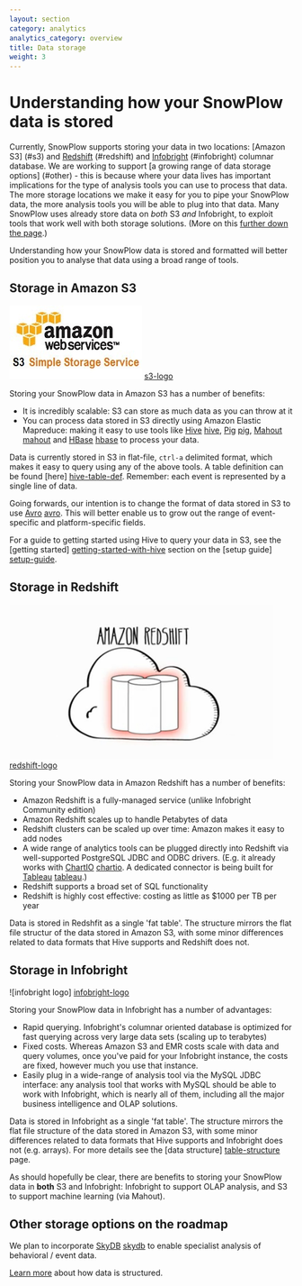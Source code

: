 ```yaml
---
layout: section
category: analytics
analytics_category: overview
title: Data storage
weight: 3
---
```


# Understanding how your SnowPlow data is stored

Currently, SnowPlow supports storing your data in two locations: [Amazon S3] (#s3) and [Redshift] (#redshift) and [Infobright] (#infobright) columnar database. We are working to support [a growing range of data storage options] (#other) - this is because where your data lives has important implications for the type of analysis tools you can use to process that data. The more storage locations we make it easy for you to pipe your SnowPlow data, the more analysis tools you will be able to plug into that data. Many SnowPlow uses already store data on _both_ S3 _and_ Infobright, to exploit tools that work well with both storage solutions. (More on this [further down the page](#more).)

Understanding how your SnowPlow data is stored and formatted will better position you to analyse that data using a broad range of tools.

<h2><a name="s3">Storage in Amazon S3</a></h2>

![s3-logo] [s3-logo]

Storing your SnowPlow data in Amazon S3 has a number of benefits:

* It is incredibly scalable: S3 can store as much data as you can throw at it
* You can process data stored in S3 directly using Amazon Elastic Mapreduce: making it easy to use tools like [Hive] [hive], [Pig] [pig], [Mahout] [mahout] and [HBase] [hbase] to process your data. 

Data is currently stored in S3 in flat-file, `ctrl-a` delimited format, which makes it easy to query using any of the above tools. A table definition can be found [here] [hive-table-def]. Remember: each event is represented by a single line of data.

Going forwards, our intention is to change the format of data stored in S3 to use [Avro] [avro]. This will better enable us to grow out the range of event-specific and platform-specific fields.

For a guide to getting started using Hive to query your data in S3, see the [getting started] [getting-started-with-hive] section on the [setup guide] [setup-guide].

<h2><a name="redshift">Storage in Redshift</a></h2>

![redshift-logo] [redshift-logo]

Storing your SnowPlow data in Amazon Redshift has a number of benefits:

* Amazon Redshift is a fully-managed service (unlike Infobright Community edition)
* Amazon Redshift scales up to handle Petabytes of data
* Redshift clusters can be scaled up over time: Amazon makes it easy to add nodes
* A wide range of analytics tools can be plugged directly into Redshift via well-supported PostgreSQL JDBC and ODBC drivers. (E.g. it already works with [ChartIO] [chartio]. A dedicated connector is being built for [Tableau] [tableau].)
* Redshift supports a broad set of SQL functionality
* Redshift is highly cost effective: costing as little as $1000 per TB per year

Data is stored in Redshfit as a single 'fat table'. The structure mirrors the flat file structur of the data stored in Amazon S3, with some minor differences related to data formats that Hive supports and Redshift does not.

<h2><a name="infobright">Storage in Infobright</a></h2>

![infobright logo] [infobright-logo]

Storing your SnowPlow data in Infobright has a number of advantages:

* Rapid querying. Infobright's columnar oriented database is optimized for fast querying across very large data sets (scaling up to terabytes)
* Fixed costs. Whereas Amazon S3 and EMR costs scale with data and query volumes, once you've paid for your Infobright instance, the costs are fixed, however much you use that instance. 
* Easily plug in a wide-range of analysis tool via the MySQL JDBC interface: any analysis tool that works with MySQL should be able to work with Infobright, which is nearly all of them, including all the major business intelligence and OLAP solutions.

Data is stored in Infobright as a single 'fat table'. The structure mirrors the flat file structure of the data stored in Amazon S3, with some minor differences related to data formats that Hive supports and Infobright does not (e.g. arrays). For more details see the [data structure] [table-structure] page.

<a name="more"><p>As should hopefully be clear, there are benefits to storing your SnowPlow data in **both** S3 and Infobright: Infobright to support OLAP analysis, and S3 to support machine learning (via Mahout).</p></a>

<h2><a name="other">Other storage options on the roadmap</a></h2>

We plan to incorporate [SkyDB] [skydb] to enable specialist analysis of behavioral / event data.


[Learn more][table-structure] about how data is structured.


[apachehive]: #apachehive
[infobright]: #infobright
[infobright-website]: http://www.infobright.org/
[wiki]: http://github.com/snowplow/snowplow/wiki
[github-repo]: http://github.com/snowplow/snowplow
[s3]: http://aws.amazon.com/s3/
[serde]: https://github.com/snowplow/snowplow/tree/master/3-etl/hive/snowplow-log-deserializers
[table-structure]: snowplow-table-structure.html
[hive]: http://hive.apache.org/
[emr]: http://aws.amazon.com/elasticmapreduce/
[emr-cli]: http://aws.amazon.com/developertools/2264
[tableau]: http://www.tableausoftware.com/
[microstrategy]: http://www.microstrategy.co.uk/
[r]: http://www.r-project.org/
[table-structure]: snowplow-table-structure.html
[hosted-serde]: https://github.com/snowplow/snowplow/wiki/Hosted-assets
[emr-etl-runner]: https://github.com/snowplow/snowplow/wiki/hive-etl-setup
[hive]: http://hive.apache.org/
[pig]: http://pig.apache.org/
[mahout]: http://mahout.apache.org/
[hbase]: http://hbase.apache.org/
[hive-table-def]: https://github.com/snowplow/snowplow/blob/master/4-storage/hive-storage/hive-format-table-def.q
[getting-started-with-hive]: https://github.com/snowplow/snowplow/wiki/Running-Hive-using-the-command-line-tools
[setup-guide]: https://github.com/snowplow/snowplow/wiki/SnowPlow%20setup%20guide
[s3-logo]: /static/img/amazon_s3_logo.jpg
[redshift]: http://aws.amazon.com/redshift/
[skydb]: http://skydb.io/
[infobright-logo]: /static/img/infobright_logo.JPG
[avro]: http://avro.apache.org/
[redshift-logo]: /static/img/amazon-redshift.png
[chartio]: http://chartio.com/
[tableau]: http://www.tableausoftware.com/